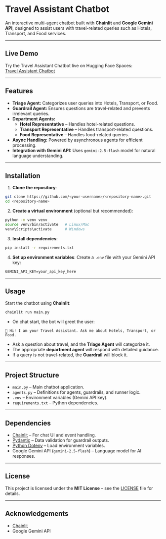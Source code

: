 
# Travel Assistant Chatbot

An interactive multi-agent chatbot built with **Chainlit** and **Google Gemini API**, designed to assist users with travel-related queries such as Hotels, Transport, and Food services.

---

## Live Demo

Try the Travel Assistant Chatbot live on Hugging Face Spaces:  
[Travel Assistant Chatbot](https://huggingface.co/spaces/zeeshan353/Travel_Assistant)

---

## Features

- **Triage Agent:** Categorizes user queries into Hotels, Transport, or Food.  
- **Guardrail Agent:** Ensures questions are travel-related and prevents irrelevant queries.  
- **Department Agents:**  
  - **Hotel Representative** – Handles hotel-related questions.  
  - **Transport Representative** – Handles transport-related questions.  
  - **Food Representative** – Handles food-related queries.  
- **Async Handling:** Powered by asynchronous agents for efficient processing.  
- **Integration with Gemini API:** Uses `gemini-2.5-flash` model for natural language understanding.  

---

## Installation

1. **Clone the repository**:
```bash
git clone https://github.com/<your-username>/<repository-name>.git
cd <repository-name>
```

2. **Create a virtual environment** (optional but recommended):
```bash
python -m venv venv
source venv/bin/activate   # Linux/Mac
venv\Scripts\activate      # Windows
```

3. **Install dependencies**:
```bash
pip install -r requirements.txt
```

4. **Set up environment variables**:
Create a `.env` file with your Gemini API key:
```
GEMINI_API_KEY=your_api_key_here
```

---

## Usage

Start the chatbot using **Chainlit**:

```bash
chainlit run main.py
```

- On chat start, the bot will greet the user:
```
👋 Hi! I am your Travel Assistant. Ask me about Hotels, Transport, or Food.
```

- Ask a question about travel, and the **Triage Agent** will categorize it.  
- The appropriate **department agent** will respond with detailed guidance.  
- If a query is not travel-related, the **Guardrail** will block it.

---

## Project Structure

- `main.py` – Main chatbot application.  
- `agents.py` – Definitions for agents, guardrails, and runner logic.  
- `.env` – Environment variables (Gemini API key).  
- `requirements.txt` – Python dependencies.  

---

## Dependencies

- [Chainlit](https://www.chainlit.io/) – For chat UI and event handling.  
- [Pydantic](https://pydantic-docs.helpmanual.io/) – Data validation for guardrail outputs.  
- [Python Dotenv](https://pypi.org/project/python-dotenv/) – Load environment variables.  
- Google Gemini API (`gemini-2.5-flash`) – Language model for AI responses.  

---

## License

This project is licensed under the **MIT License** – see the [LICENSE](LICENSE) file for details.

---

## Acknowledgements

- [Chainlit](https://www.chainlit.io/)  
- Google Gemini API  
